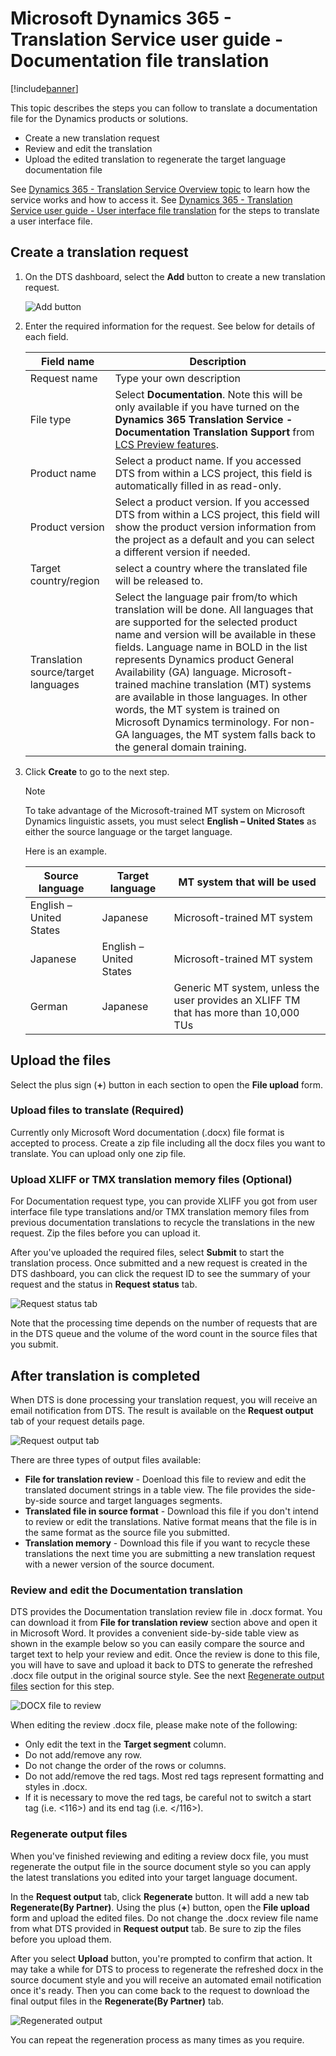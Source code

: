 
# Microsoft Dynamics 365 - Translation Service user guide - Documentation file translation

[!include[banner](../includes/banner.md)]

This topic describes the steps you can follow to translate a documentation file for the Dynamics products or solutions. 
+ Create a new translation request
+ Review and edit the translation
+ Upload the edited translation to regenerate the target language documentation file  

See [Dynamics 365 - Translation Service Overview topic](./translation-service-overview.md#microsoft-dynamics-365---translation-service-overview) to learn how the service works and how to access it. 
See [Dynamics 365 - Translation Service user guide - User interface file translation](./use-translation-service.md#) for the steps to translate a user interface file. 

## Create a translation request
1. On the DTS dashboard, select the **Add** button to create a new translation request.  

    ![Add button](./media/dts-request1.png "Add button")

2. Enter the required information for the request. See below for details of each field.  

    | Field name        | Description |
    |-------------------|-------------|
    | Request name      | Type your own description |
    | File type      | Select **Documentation**. Note this will be only available if you have turned on the **Dynamics 365 Translation Service - Documentation Translation Support** from [LCS Preview features](./translation-service-overview.md#accessing-lcs-preview-features). |
    | Product name      | Select a product name. If you accessed DTS from within a LCS project, this field is automatically filled in as read-only. |
    | Product version   | Select a product version. If you accessed DTS from within a LCS project, this field will show the product version information from the project as a default and you can select a different version if needed.|
    | Target country/region | select a country where the translated file will be released to.|
    | Translation source/target languages | Select the language pair from/to which translation will be done. All languages that are supported for the selected product name and version will be available in these fields. Language name in BOLD in the list represents Dynamics product General Availability (GA) language. Microsoft-trained machine translation (MT) systems are available in those languages. In other words, the MT system is trained on Microsoft Dynamics terminology. For non-GA languages, the MT system falls back to the general domain training.|

3. Click **Create** to go to the next step.
        
    > [!NOTE]
    > To take advantage of the Microsoft-trained MT system on Microsoft Dynamics linguistic assets, you must select **English – United States** as either the source language or the target language.

    Here is an example.

    | Source language         | Target language         | MT system that will be used |
    |-------------------------|-------------------------|-----------------------------|
    | English – United States | Japanese	              | Microsoft-trained MT system |
    | Japanese                | English – United States	| Microsoft-trained MT system |
    | German                  | Japanese                | Generic MT system, unless the user provides an XLIFF TM that has more than 10,000 TUs |


## Upload the files
Select the plus sign (**+**) button in each section to open the **File upload** form. 

### Upload files to translate (Required)
Currently only Microsoft Word documentation (.docx) file format is accepted to process. Create a zip file including all the docx files you want to translate. You can upload only one zip file. 

### Upload XLIFF or TMX translation memory files (Optional)
For Documentation request type, you can provide XLIFF you got from user interface file type translations and/or TMX translation memory files from previous documentation translations to recycle the translations in the new request. Zip the files before you can upload it.

After you've uploaded the required files, select **Submit** to start the translation process. Once submitted and a new request is created in the DTS dashboard, you can click the request ID to see the summary of your request and the status in **Request status** tab. 

![Request status tab](./media/dts-request-status-ua.png "Request status tab")

Note that the processing time depends on the number of requests that are in the DTS queue and the volume of the word count in the source files that you submit. 

## After translation is completed
When DTS is done processing your translation request, you will receive an email notification from DTS. The result is available on the **Request output** tab of your request details page.

![Request output tab](./media/dts-output-ua.png "Request output tab")

There are three types of output files available:

+ **File for translation review** - Doenload this file to review and edit the translated document strings in a table view. The file provides the side-by-side source and target languages segments.
+ **Translated file in source format** - Download this file if you don't intend to review or edit the translations. Native format means that the file is in the same format as the source file you submitted. 
+ **Translation memory** - Download this file if you want to recycle these translations the next time you are submitting a new translation request with a newer version of the source document. 


### Review and edit the Documentation translation
DTS provides the Documentation translation review file in .docx format. You can download it from **File for translation review** section above and open it in Microsoft Word. It provides a convenient side-by-side table view as shown in the example below so you can easily compare the source and target text to help your review and edit. Once the review is done to this file, you will have to save and upload it back to DTS to generate the refreshed .docx file output in the original source style. See the next [Regenerate output files](./use-translation-service.md#regenerate-output-files) section for this step.    

![DOCX file to review](./media/dts-doc-review.png "DOCX file for translation review") 
 
When editing the review .docx file, please make note of the following:

+ Only edit the text in the **Target segment** column.
+ Do not add/remove any row.
+ Do not change the order of the rows or columns.
+ Do not add/remove the red tags. Most red tags represent formatting and styles in .docx. 
+ If it is necessary to move the red tags, be careful not to switch a start tag (i.e. <116>) and its end tag (i.e. </116>).


### Regenerate output files
When you've finished reviewing and editing a review docx file, you must regenerate the output file in the source document style so you can apply the latest translations you edited into your target language document.

In the **Request output** tab, click **Regenerate** button. It will add a new tab **Regenerate(By Partner)**. Using the plus (**+**) button, open the **File upload** form and upload the edited files. Do not change the .docx review file name from what DTS provided in **Request output** tab. Be sure to zip the files before you upload them.

After you select **Upload** button, you're prompted to confirm that action. It may take a while for DTS to process to regenerate the refreshed docx in the source document style and you will receive an automated email notification once it's ready. Then you can come back to the request to download the final output files in the **Regenerate(By Partner)** tab.  

![Regenerated output](./media/dts-regenerate-output-ua.png "Regenerated output")

You can repeat the regeneration process as many times as you require.


